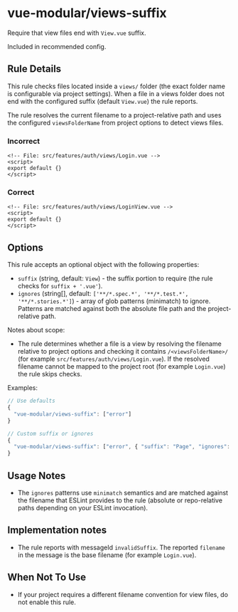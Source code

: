 # vue-modular/views-suffix

Require that view files end with `View.vue` suffix.

Included in recommended config.

## Rule Details

This rule checks files located inside a `views/` folder (the exact folder name is configurable via project settings). When a file in a views folder does not end with the configured suffix (default `View.vue`) the rule reports.

The rule resolves the current filename to a project-relative path and uses the configured `viewsFolderName` from project options to detect views files.

### Incorrect

```vue
<!-- File: src/features/auth/views/Login.vue -->
<script>
export default {}
</script>
```

### Correct

```vue
<!-- File: src/features/auth/views/LoginView.vue -->
<script>
export default {}
</script>
```

## Options

This rule accepts an optional object with the following properties:

- `suffix` (string, default: `View`) - the suffix portion to require (the rule checks for `suffix + '.vue'`).
- `ignores` (string[], default: `['**/*.spec.*', '**/*.test.*', '**/*.stories.*']`) - array of glob patterns (minimatch) to ignore. Patterns are matched against both the absolute file path and the project-relative path.

Notes about scope:

- The rule determines whether a file is a view by resolving the filename relative to project options and checking it contains `/<viewsFolderName>/` (for example `src/features/auth/views/Login.vue`). If the resolved filename cannot be mapped to the project root (for example `Login.vue`) the rule skips checks.

Examples:

```js
// Use defaults
{
  "vue-modular/views-suffix": ["error"]
}

// Custom suffix or ignores
{
  "vue-modular/views-suffix": ["error", { "suffix": "Page", "ignores": ["**/tests/**"] }]
}
```

## Usage Notes

- The `ignores` patterns use `minimatch` semantics and are matched against the filename that ESLint provides to the rule (absolute or repo-relative paths depending on your ESLint invocation).

## Implementation notes

- The rule reports with messageId `invalidSuffix`. The reported `filename` in the message is the base filename (for example `Login.vue`).

## When Not To Use

- If your project requires a different filename convention for view files, do not enable this rule.
